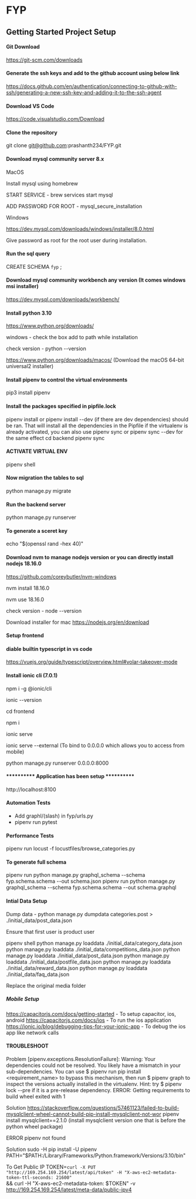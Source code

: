 # FYP

## Getting Started Project Setup

#### Git Download 

https://git-scm.com/downloads

#### Generate the ssh keys and add to the github account using below link

https://docs.github.com/en/authentication/connecting-to-github-with-ssh/generating-a-new-ssh-key-and-adding-it-to-the-ssh-agent

#### Download VS Code

https://code.visualstudio.com/Download

#### Clone the repository 

git clone git@github.com:prashanth234/FYP.git


#### Download mysql community server 8.x

MacOS

Install mysql using homebrew

START SERVICE - brew services start mysql

ADD PASSWORD FOR ROOT - mysql_secure_installation

Windows

https://dev.mysql.com/downloads/windows/installer/8.0.html

Give password as root for the root user during installation.

#### Run the sql query

CREATE SCHEMA `fyp` ; 

#### Download mysql community workbench any version (It comes windows msi installer)

https://dev.mysql.com/downloads/workbench/

#### Install python 3.10

https://www.python.org/downloads/

windows - check the box add to path while installation

check version - python --version

https://www.python.org/downloads/macos/ (Download the macOS 64-bit universal2 installer)

#### Install pipenv to control the virtual environments 

pip3 install pipenv

#### Install the packages specified in pipfile.lock

pipenv install or pipenv install --dev (if there are dev dependencies) should be ran. That will install all the dependencies in the Pipfile
if the virtualenv is already activated, you can also use pipenv sync or pipenv sync --dev for the same effect
cd backend
pipenv sync

#### ACTIVATE VIRTUAL ENV

pipenv shell

#### Now migration the tables to sql

python manage.py migrate

#### Run the backend server

python manage.py runserver

#### To generate a sceret key

echo "$(openssl rand -hex 40)"

#### Download nvm to manage nodejs version or you can directly install nodejs 18.16.0

https://github.com/coreybutler/nvm-windows

nvm install 18.16.0

nvm use 18.16.0

check version - node --version

Download installer for mac
https://nodejs.org/en/download

#### Setup frontend

#### diable builtin typescript in vs code

https://vuejs.org/guide/typescript/overview.html#volar-takeover-mode

#### Install ionic cli (7.0.1)
npm i -g @ionic/cli

ionic --version

cd frontend

npm i

ionic serve

ionic serve --external (To bind to 0.0.0.0 which allows you to access from mobile)

python manage.py runserver 0.0.0.0:8000

#### ********** Application has been setup ********** 

 http://localhost:8100


#### Automation Tests 

- Add graphl/(slash) in fyp/urls.py
- pipenv run pytest

#### Performance Tests

pipenv run locust -f locustfiles/browse_categories.py

#### To generate full schema

pipenv run python manage.py graphql_schema --schema fyp.schema.schema --out schema.json
pipenv run python manage.py graphql_schema --schema fyp.schema.schema --out schema.graphql

#### Intial Data Setup

Dump data - python manage.py dumpdata categories.post > ./initial_data/post_data.json

Ensure that first user is product user

pipenv shell
python manage.py loaddata ./initial_data/category_data.json
python manage.py loaddata ./initial_data/competitions_data.json
python manage.py loaddata ./initial_data/post_data.json
python manage.py loaddata ./initial_data/postfile_data.json
python manage.py loaddata ./initial_data/reward_data.json
python manage.py loaddata ./initial_data/faq_data.json

Replace the original media folder

##### Mobile Setup

https://capacitorjs.com/docs/getting-started - To setup capacitor, ios, android
https://capacitorjs.com/docs/ios - To run the ios application
https://ionic.io/blog/debugging-tips-for-your-ionic-app - To debug the ios app like network calls

#### TROUBLESHOOT

Problem
[pipenv.exceptions.ResolutionFailure]: Warning: Your dependencies could not be resolved. You likely have a mismatch in your sub-dependencies.
  You can use $ pipenv run pip install <requirement_name> to bypass this mechanism, then run $ pipenv graph to inspect the versions actually installed in the virtualenv.
  Hint: try $ pipenv lock --pre if it is a pre-release dependency.
ERROR: Getting requirements to build wheel exited with 1

Solution
https://stackoverflow.com/questions/57461123/failed-to-build-mysqlclient-wheel-cannot-build-pip-install-mysqlclient-not-wor
pipenv install mysqlclient==2.1.0
(install mysqlclient version one that is before the python wheel package)

ERROR
pipenv not found

Solution
sudo -H pip install -U pipenv
PATH="$PATH:/Library/Frameworks/Python.framework/Versions/3.10/bin"

To Get Public IP
TOKEN=`curl -X PUT "http://169.254.169.254/latest/api/token" -H "X-aws-ec2-metadata-token-ttl-seconds: 21600"` \
&& curl -H "X-aws-ec2-metadata-token: $TOKEN" -v http://169.254.169.254/latest/meta-data/public-ipv4